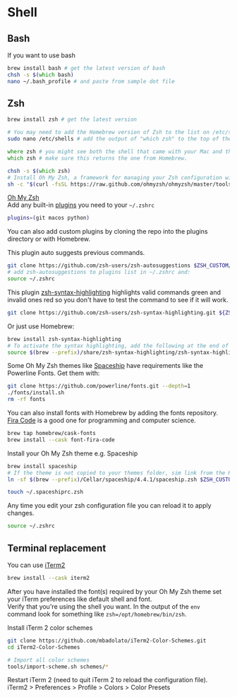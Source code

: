 # Shell
## Bash
If you want to use bash
```zsh
brew install bash # get the latest version of bash
chsh -s $(which bash)
nano ~/.bash_profile # and paste from sample dot file
```

## Zsh

```zsh
brew install zsh # get the latest version

# You may need to add the Homebrew version of Zsh to the list on /etc/shells
sudo nano /etc/shells # add the output of "which zsh" to the top of the list, save the file.

where zsh # you might see both the shell that came with your Mac and the latest from Homebrew
which zsh # make sure this returns the one from Homebrew.

chsh -s $(which zsh)
# Install Oh My Zsh, a framework for managing your Zsh configuration with plugins and themes
sh -c "$(curl -fsSL https://raw.github.com/ohmyzsh/ohmyzsh/master/tools/install.sh)"
```

[Oh My Zsh](https://ohmyz.sh/)  
Add any built-in [plugins](https://github.com/ohmyzsh/ohmyzsh/wiki/Plugins) you need to your ```~/.zshrc```
```zsh
plugins=(git macos python)
```

You can also add custom plugins by cloning the repo into the plugins directory or with Homebrew. 

This plugin auto suggests previous commands. 
```zsh
git clone https://github.com/zsh-users/zsh-autosuggestions $ZSH_CUSTOM/plugins/zsh-autosuggestions
# add zsh-autosuggestions to plugins list in ~/.zshrc and:
source ~/.zshrc
```

This plugin [zsh-syntax-highlighting](https://github.com/zsh-users/zsh-syntax-highlighting) highlights valid commands green and invalid ones red so you don't have to test the command to see if it will work.
```zsh
git clone https://github.com/zsh-users/zsh-syntax-highlighting.git ${ZSH_CUSTOM:-~/.oh-my-zsh/custom}/plugins/zsh-syntax-highlighting
```
Or just use Homebrew:
```zsh
brew install zsh-syntax-highlighting
# To activate the syntax highlighting, add the following at the end of your ~/.zshrc:
source $(brew --prefix)/share/zsh-syntax-highlighting/zsh-syntax-highlighting.zsh
```

Some Oh My Zsh themes like [Spaceship](https://spaceship-prompt.sh/) have requirements like the Powerline Fonts. Get them with:
```zsh
git clone https://github.com/powerline/fonts.git --depth=1
./fonts/install.sh
rm -rf fonts
```

You can also install fonts with Homebrew by adding the fonts repository. [Fira Code](https://github.com/tonsky/FiraCode/wiki/VS-Code-Instructions) is a good one for programming and computer science.
```zsh
brew tap homebrew/cask-fonts
brew install --cask font-fira-code
```
Install your Oh My Zsh theme e.g. Spaceship
```zsh
brew install spaceship
# If the theme is not copied to your themes folder, sim link from the Homebrew dir to your custom themes folder e.g.
ln -sf $(brew --prefix)/Cellar/spaceship/4.4.1/spaceship.zsh $ZSH_CUSTOM/themes/spaceship.zsh-theme

touch ~/.spaceshiprc.zsh
```

Any time you edit your zsh configuration file you can reload it to apply changes.
```zsh
source ~/.zshrc
```

## Terminal replacement
You can use [iTerm2](https://iterm2.com/index.html)
```zsh
brew install --cask iterm2
```

After you have installed the font(s) required by your Oh My Zsh theme set your iTerm preferences like default shell and font.  
Verify that you're using the shell you want. In the output of the ```env``` command look for something like ```zsh=/opt/homebrew/bin/zsh```.

Install iTerm 2 color schemes
```zsh
git clone https://github.com/mbadolato/iTerm2-Color-Schemes.git
cd iTerm2-Color-Schemes

# Import all color schemes
tools/import-scheme.sh schemes/*
```
Restart iTerm 2 (need to quit iTerm 2 to reload the configuration file).  
iTerm2 > Preferences > Profile > Colors > Color Presets 


